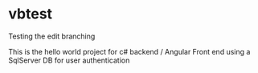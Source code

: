# vbtest
Testing the edit branching

This is the hello world project for c# backend / Angular Front end using a SqlServer DB for user authentication

